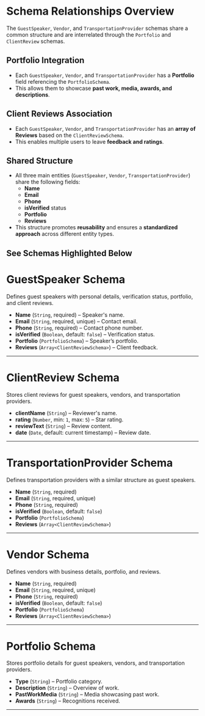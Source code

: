 # Schema Relationships Overview
The `GuestSpeaker`, `Vendor`, and `TransportationProvider` schemas share a common structure and are interrelated through the `Portfolio` and `ClientReview` schemas.

## Portfolio Integration
- Each `GuestSpeaker`, `Vendor`, and `TransportationProvider` has a **Portfolio** field referencing the `PortfolioSchema`.  
- This allows them to showcase **past work, media, awards, and descriptions**.

## Client Reviews Association
- Each `GuestSpeaker`, `Vendor`, and `TransportationProvider` has an **array of Reviews** based on the `ClientReviewSchema`.  
- This enables multiple users to leave **feedback and ratings**.

## Shared Structure
- All three main entities (`GuestSpeaker`, `Vendor`, `TransportationProvider`) share the following fields:  
  - **Name**  
  - **Email**  
  - **Phone**  
  - **isVerified** status  
  - **Portfolio**  
  - **Reviews**  
- This structure promotes **reusability** and ensures a **standardized approach** across different entity types.

## See Schemas Highlighted Below

# GuestSpeaker Schema
Defines guest speakers with personal details, verification status, portfolio, and client reviews.

- **Name** (`String`, required) – Speaker's name.  
- **Email** (`String`, required, unique) – Contact email.  
- **Phone** (`String`, required) – Contact phone number.  
- **isVerified** (`Boolean`, default: `false`) – Verification status.  
- **Portfolio** (`PortfolioSchema`) – Speaker’s portfolio.  
- **Reviews** (`Array<ClientReviewSchema>`) – Client feedback.  

---

# ClientReview Schema
Stores client reviews for guest speakers, vendors, and transportation providers.

- **clientName** (`String`) – Reviewer's name.  
- **rating** (`Number`, min: `1`, max: `5`) – Star rating.  
- **reviewText** (`String`) – Review content.  
- **date** (`Date`, default: current timestamp) – Review date.  

---

# TransportationProvider Schema
Defines transportation providers with a similar structure as guest speakers.

- **Name** (`String`, required)  
- **Email** (`String`, required, unique)  
- **Phone** (`String`, required)  
- **isVerified** (`Boolean`, default: `false`)  
- **Portfolio** (`PortfolioSchema`)  
- **Reviews** (`Array<ClientReviewSchema>`)  

---

# Vendor Schema
Defines vendors with business details, portfolio, and reviews.

- **Name** (`String`, required)  
- **Email** (`String`, required, unique)  
- **Phone** (`String`, required)  
- **isVerified** (`Boolean`, default: `false`)  
- **Portfolio** (`PortfolioSchema`)  
- **Reviews** (`Array<ClientReviewSchema>`)  

---

# Portfolio Schema
Stores portfolio details for guest speakers, vendors, and transportation providers.

- **Type** (`String`) – Portfolio category.  
- **Description** (`String`) – Overview of work.  
- **PastWorkMedia** (`String`) – Media showcasing past work.  
- **Awards** (`String`) – Recognitions received.  

---